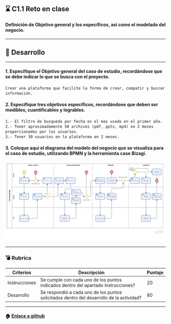 
## :hourglass: C1.1 Reto en clase
#### Definición de Objetivo general y los especificos, asi como el modelado del negocio.
___
## :pencil: Desarrollo
- - -
#### 1. Especifique el Objetivo general del caso de estudio, recordándose que se debe indicar lo que se busca con el proyecto.
~~~
Crear una plataforma que facilite la forma de crear, compatir y buscar información.
~~~
#### 2. Especifique tres objetivos específicos, recordándose que deben ser medibles, cuantificables y logrables.
~~~
1.- El filtro de busqueda por fecha es el mas usado en el primer año.
2.- Tener aproximadamente 50 archivos (pdf, pptx, mp4) en 2 meses proporcionados por los usuarios.
3.- Tener 30 usuarios en la plataforma en 2 meses.
~~~
#### 3. Coloque aqui el diagrama del modelo del negocio que se visualiza para el caso de estudio, utilizando BPMN y la herramienta case Bizagi.

<p align="center">
    <img alt="Context" src="https://raw.githubusercontent.com/KevinPimienta/AAvanzado-de-Software-KACPC/main/img/Vid%20of%20conocimiento23.png">
</p>

___ 

### :bomb: Rubrica

| Criterios     | Descripción                                                                                  | Puntaje |
| ------------- | -------------------------------------------------------------------------------------------- | ------- |
| Instrucciones | Se cumple con cada uno de los puntos indicados dentro del apartado Instrucciones?            | 20 |
| Desarrollo    | Se respondió a cada uno de los puntos solicitados dentro del desarrollo de la actividad?     | 80      |
___
#### :house: [Enlace a github](https://github.com/KevinPimienta/AAvanzado-de-Software-KACPC) 